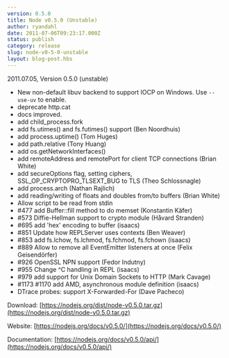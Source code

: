 ```yaml
---
version: 0.5.0
title: Node v0.5.0 (Unstable)
author: ryandahl
date: 2011-07-06T09:23:17.000Z
status: publish
category: release
slug: node-v0-5-0-unstable
layout: blog-post.hbs
---
```


2011.07.05, Version 0.5.0 (unstable)

- New non-default libuv backend to support IOCP on Windows. Use `--use-uv` to enable.
- deprecate http.cat
- docs improved.
- add child_process.fork
- add fs.utimes() and fs.futimes() support (Ben Noordhuis)
- add process.uptime() (Tom Huges)
- add path.relative (Tony Huang)
- add os.getNetworkInterfaces()
- add remoteAddress and remotePort for client TCP connections (Brian White)
- add secureOptions flag, setting ciphers, SSL_OP_CRYPTOPRO_TLSEXT_BUG to TLS (Theo Schlossnagle)
- add process.arch (Nathan Rajlich)
- add reading/writing of floats and doubles from/to buffers (Brian White)
- Allow script to be read from stdin
- #477 add Buffer::fill method to do memset (Konstantin Käfer)
- #573 Diffie-Hellman support to crypto module (Håvard Stranden)
- #695 add 'hex' encoding to buffer (isaacs)
- #851 Update how REPLServer uses contexts (Ben Weaver)
- #853 add fs.lchow, fs.lchmod, fs.fchmod, fs.fchown (isaacs)
- #889 Allow to remove all EventEmitter listeners at once (Felix Geisendörfer)
- #926 OpenSSL NPN support (Fedor Indutny)
- #955 Change ^C handling in REPL (isaacs)
- #979 add support for Unix Domain Sockets to HTTP (Mark Cavage)
- #1173 #1170 add AMD, asynchronous module definition (isaacs)
- DTrace probes: support X-Forwarded-For (Dave Pacheco)

Download: [https://nodejs.org/dist/node-v0.5.0.tar.gz](https://nodejs.org/dist/node-v0.5.0.tar.gz)

Website: [https://nodejs.org/docs/v0.5.0/](https://nodejs.org/docs/v0.5.0/)

Documentation: [https://nodejs.org/docs/v0.5.0/api/](https://nodejs.org/docs/v0.5.0/api/)
